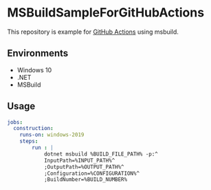 # MSBuildSampleForGitHubActions

This repository is example for [GitHub Actions](https://github.co.jp/features/actions) using msbuild.

## Environments

- Windows 10
- .NET
- MSBuild

## Usage

```yaml
jobs:
  construction:
    runs-on: windows-2019
    steps:
        run : |
            dotnet msbuild %BUILD_FILE_PATH% -p:^
            InputPath=%INPUT_PATH%^
            ;OutputPath=%OUTPUT_PATH%^
            ;Configuration=%CONFIGURATION%^
            ;BuildNumber=%BUILD_NUMBER%
```

